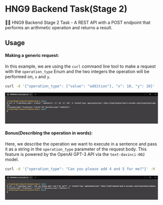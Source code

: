 # HNG9 Backend Task(Stage 2)

👩‍💻 HNG9 Backend Stage 2 Task - A REST API with a POST endpoint that performs an arithmetic operation and returns a result.

## Usage

#### Making a generic request:
In this example, we are using the `curl` command line tool to make a request with the `operation_type` Enum and the two integers the operation will be performed on, `x` and `y`.

```bash
curl -d '{"operation_type": {"value": "addition"}, "x": 10, "y": 10}' -H 'Content-Type: application/json' https://hng9-backend-task-2.onrender.com/v1/operation/compute
```

![Generic response in the terminal](https://github.com/ChukwunonsoFrank/i9-backend-task-2/blob/main/generic-response.png "Generic response in the terminal")

#### Bonus(Describing the operation in words):
Here, we describe the operation we want to execute in a sentence and pass it as a string in the `operation_type` parameter of the request body. This feature is powered by the OpenAI GPT-3 API via the `text-davinci-002` model.

```bash
curl -d '{"operation_type": "Can you please add 4 and 5 for me?"}' -H 'Content-Type: application/json' https://hng9-backend-task-2.onrender.com/v1/operation/compute
```

![GPT-3 response in the terminal](https://github.com/ChukwunonsoFrank/i9-backend-task-2/blob/main/gpt-3-response.png "GPT-3 response in the terminal")
